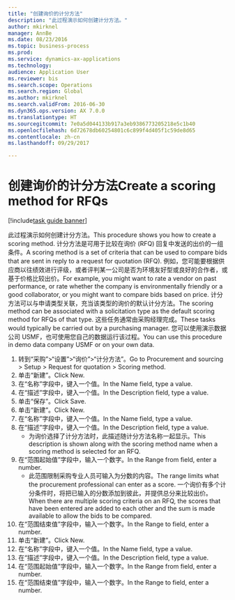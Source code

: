 ```yaml
--- 
title: "创建询价的计分方法"
description: "此过程演示如何创建计分方法。"
author: mkirknel
manager: AnnBe
ms.date: 08/23/2016
ms.topic: business-process
ms.prod: 
ms.service: dynamics-ax-applications
ms.technology: 
audience: Application User
ms.reviewer: bis
ms.search.scope: Operations
ms.search.region: Global
ms.author: mkirknel
ms.search.validFrom: 2016-06-30
ms.dyn365.ops.version: AX 7.0.0
ms.translationtype: HT
ms.sourcegitcommit: 7e0a5d044133b917a3eb9386773205218e5c1b40
ms.openlocfilehash: 6d72678db60254801c6c899f4d405f1c59de8d65
ms.contentlocale: zh-cn
ms.lasthandoff: 09/29/2017

---
```

# <a name="create-a-scoring-method-for-rfqs"></a><span data-ttu-id="48b89-103">创建询价的计分方法</span><span class="sxs-lookup"><span data-stu-id="48b89-103">Create a scoring method for RFQs</span></span>

[!include[task guide banner](../../includes/task-guide-banner.md)]

<span data-ttu-id="48b89-104">此过程演示如何创建计分方法。</span><span class="sxs-lookup"><span data-stu-id="48b89-104">This procedure shows you how to create a scoring method.</span></span> <span data-ttu-id="48b89-105">计分方法是可用于比较在询价 (RFQ) 回复中发送的出价的一组条件。</span><span class="sxs-lookup"><span data-stu-id="48b89-105">A scoring method is a set of criteria that can be used to compare bids that are sent in reply to a request for quotation (RFQ).</span></span> <span data-ttu-id="48b89-106">例如，您可能要根据供应商以往绩效进行评级，或者评判某一公司是否为环境友好型或良好的合作者，或基于价格比较出价。</span><span class="sxs-lookup"><span data-stu-id="48b89-106">For example, you might want to rate a vendor on past performance, or rate whether the company is environmentally friendly or a good collaborator, or you might want to compare bids based on price.</span></span> <span data-ttu-id="48b89-107">计分方法可以与申请类型关联，充当该类型的询价的默认计分方法。</span><span class="sxs-lookup"><span data-stu-id="48b89-107">The scoring method can be associated with a solicitation type as the default scoring method for RFQs of that type.</span></span> <span data-ttu-id="48b89-108">这些任务通常由采购经理完成。</span><span class="sxs-lookup"><span data-stu-id="48b89-108">These tasks would typically be carried out by a purchasing manager.</span></span> <span data-ttu-id="48b89-109">您可以使用演示数据公司 USMF，也可使用您自己的数据运行该过程。</span><span class="sxs-lookup"><span data-stu-id="48b89-109">You can use this procedure in demo data company USMF or on your own data.</span></span>

1. <span data-ttu-id="48b89-110">转到“采购”>“设置”>“询价”>“计分方法”。</span><span class="sxs-lookup"><span data-stu-id="48b89-110">Go to Procurement and sourcing > Setup > Request for quotation > Scoring method.</span></span>
2. <span data-ttu-id="48b89-111">单击“新建”。</span><span class="sxs-lookup"><span data-stu-id="48b89-111">Click New.</span></span>
3. <span data-ttu-id="48b89-112">在“名称”字段中，键入一个值。</span><span class="sxs-lookup"><span data-stu-id="48b89-112">In the Name field, type a value.</span></span>
4. <span data-ttu-id="48b89-113">在“描述”字段中，键入一个值。</span><span class="sxs-lookup"><span data-stu-id="48b89-113">In the Description field, type a value.</span></span>
5. <span data-ttu-id="48b89-114">单击“保存”。</span><span class="sxs-lookup"><span data-stu-id="48b89-114">Click Save.</span></span>
6. <span data-ttu-id="48b89-115">单击“新建”。</span><span class="sxs-lookup"><span data-stu-id="48b89-115">Click New.</span></span>
7. <span data-ttu-id="48b89-116">在“名称”字段中，键入一个值。</span><span class="sxs-lookup"><span data-stu-id="48b89-116">In the Name field, type a value.</span></span>
8. <span data-ttu-id="48b89-117">在“描述”字段中，键入一个值。</span><span class="sxs-lookup"><span data-stu-id="48b89-117">In the Description field, type a value.</span></span>
    * <span data-ttu-id="48b89-118">为询价选择了计分方法时，此描述随计分方法名称一起显示。</span><span class="sxs-lookup"><span data-stu-id="48b89-118">This description is shown along with the scoring method name when a scoring method is selected for an RFQ.</span></span>  
9. <span data-ttu-id="48b89-119">在“范围起始值”字段中，输入一个数字。</span><span class="sxs-lookup"><span data-stu-id="48b89-119">In the Range from field, enter a number.</span></span>
    * <span data-ttu-id="48b89-120">此范围限制采购专业人员可输入为分数的内容。</span><span class="sxs-lookup"><span data-stu-id="48b89-120">The range limits what the procurement professional can enter as a score.</span></span> <span data-ttu-id="48b89-121">一个询价有多个计分条件时，将把已输入的分数添加到彼此，并提供总分来比较出价。</span><span class="sxs-lookup"><span data-stu-id="48b89-121">When there are multiple scoring criteria on an RFQ, the scores that have been entered are added to each other and the sum is made available to allow the bids to be compared.</span></span>  
10. <span data-ttu-id="48b89-122">在“范围结束值”字段中，输入一个数字。</span><span class="sxs-lookup"><span data-stu-id="48b89-122">In the Range to field, enter a number.</span></span>
11. <span data-ttu-id="48b89-123">单击“新建”。</span><span class="sxs-lookup"><span data-stu-id="48b89-123">Click New.</span></span>
12. <span data-ttu-id="48b89-124">在“名称”字段中，键入一个值。</span><span class="sxs-lookup"><span data-stu-id="48b89-124">In the Name field, type a value.</span></span>
13. <span data-ttu-id="48b89-125">在“描述”字段中，键入一个值。</span><span class="sxs-lookup"><span data-stu-id="48b89-125">In the Description field, type a value.</span></span>
14. <span data-ttu-id="48b89-126">在“范围起始值”字段中，输入一个数字。</span><span class="sxs-lookup"><span data-stu-id="48b89-126">In the Range from field, enter a number.</span></span>
15. <span data-ttu-id="48b89-127">在“范围结束值”字段中，输入一个数字。</span><span class="sxs-lookup"><span data-stu-id="48b89-127">In the Range to field, enter a number.</span></span>


